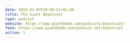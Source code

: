 ```yaml
---
date: 2016-03-03T20:50:51+01:00
title: The Giant Beastcast
type: podcast
website: https://www.giantbomb.com/podcasts/beastcast/
feed: https://www.giantbomb.com/podcast-xml/beastcast
active: 1
---
```

